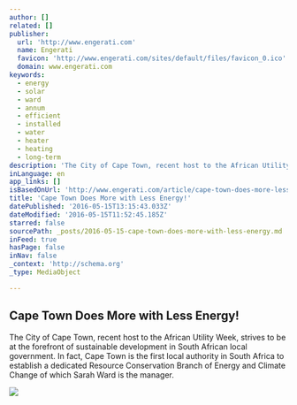 ```yaml
---
author: []
related: []
publisher:
  url: 'http://www.engerati.com'
  name: Engerati
  favicon: 'http://www.engerati.com/sites/default/files/favicon_0.ico'
  domain: www.engerati.com
keywords:
  - energy
  - solar
  - ward
  - annum
  - efficient
  - installed
  - water
  - heater
  - heating
  - long-term
description: 'The City of Cape Town, recent host to the African Utility Week, strives to be at the forefront of sustainable development in South African local government. In fact, Cape Town is the first local authority in South Africa to establish a dedicated Resource Conservation Branch of Energy and Climate Change of which Sarah Ward is the manager.'
inLanguage: en
app_links: []
isBasedOnUrl: 'http://www.engerati.com/article/cape-town-does-more-less-energy'
title: 'Cape Town Does More with Less Energy!'
datePublished: '2016-05-15T13:15:43.033Z'
dateModified: '2016-05-15T11:52:45.185Z'
starred: false
sourcePath: _posts/2016-05-15-cape-town-does-more-with-less-energy.md
inFeed: true
hasPage: false
inNav: false
_context: 'http://schema.org'
_type: MediaObject

---
```

<article style=""><h1>Cape Town Does More with Less Energy!</h1><p>The City of Cape Town, recent host to the African Utility Week, strives to be at the forefront of sustainable development in South African local government. In fact, Cape Town is the first local authority in South Africa to establish a dedicated Resource Conservation Branch of Energy and Climate Change of which Sarah Ward is the manager.</p><img src="http://www.engerati.com/sites/default/files/styles/blog_image/public/ID-100224719.jpg?itok=j9YMrwAi" /></article>
